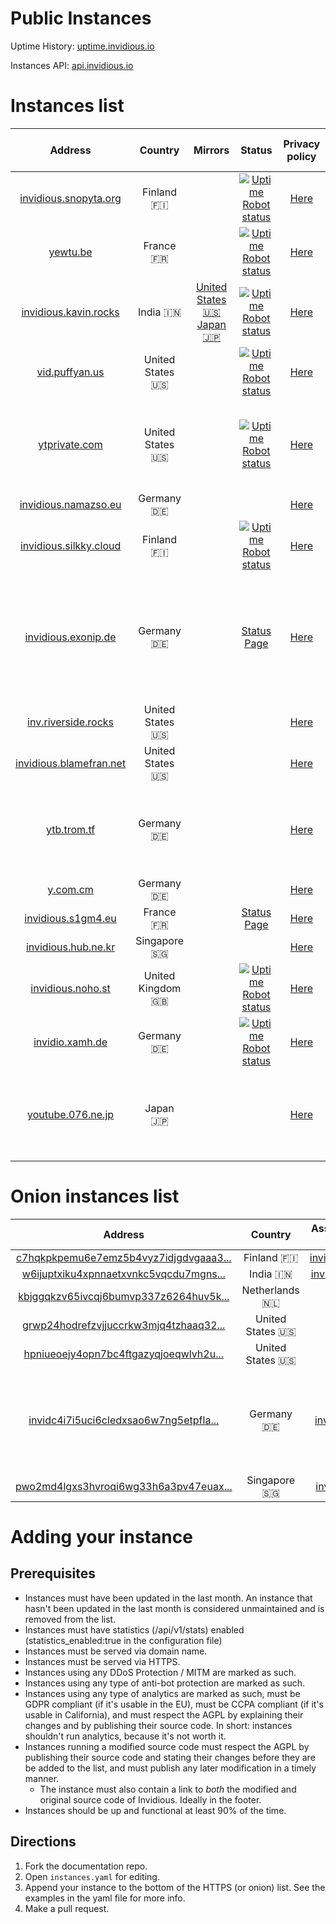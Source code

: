 



# Public Instances


Uptime History: [uptime.invidious.io](https://uptime.invidious.io)

Instances API: [api.invidious.io](api.invidious.io)  

# Instances list

|Address|Country|Mirrors|Status|Privacy policy|DDos Protection / MITM|Owner|Notes|
| :---: | :---: | :---: | :---: | :---: | :---: | :---: | :---: |
|[invidious.snopyta.org](https://invidious.snopyta.org)|Finland 🇫🇮||[![Uptime Robot status](https://img.shields.io/uptimerobot/status/m783898765-2a4efa67aa8d1c7be6b1dd9d)](https://status.unixfox.eu/783898765)|[Here](https://snopyta.org/privacy_policy)|None|[@Perflyst](https://github.com/Perflyst)||
|[yewtu.be](https://yewtu.be)|France 🇫🇷||[![Uptime Robot status](https://img.shields.io/uptimerobot/status/m783898765-2a4efa67aa8d1c7be6b1dd9d)](https://uptime.invidious.io/784257752)|[Here](None)|None|[@unixfox](https://github.com/unixfox)||
|[invidious.kavin.rocks](https://invidious.kavin.rocks)|India 🇮🇳|[United States 🇺🇸](https://invidious-us.kavin.rocks)<br/>[Japan 🇯🇵](https://invidious-jp.kavin.rocks)|[![Uptime Robot status](https://img.shields.io/uptimerobot/status/m786132664-f9fa738fba1c4dc2f7364f71)](https://status.kavin.rocks/786132664)|[Here](None)|Cloudflare|[@FireMasterK](https://github.com/FireMasterK)||
|[vid.puffyan.us](https://vid.puffyan.us)|United States 🇺🇸||[![Uptime Robot status](https://img.shields.io/uptimerobot/status/m786947233-1131c3f67b9a20621b1926d3)](https://stats.uptimerobot.com/n7A08HGVl6/786947233)|[Here](None)|None|[@ItsSt0ne](https://github.com/ItsSt0ne)||
|[ytprivate.com](https://ytprivate.com)|United States 🇺🇸||[![Uptime Robot status](https://img.shields.io/uptimerobot/status/m786947505-2a50cf3262906bb28c6cf8fc)](https://status.ytprivate.com/786947505)|[Here](None)|DDoS-Guard|[@ytprivatecom](https://github.com/ytprivatecom)| - [Instance is running a modified source code](https://github.com/ytprivatecom/invidious)|
|[invidious.namazso.eu](https://invidious.namazso.eu)|Germany 🇩🇪|||[Here](https://namazso.eu/privacy.html)|None|[@namazso](https://github.com/namazso)||
|[invidious.silkky.cloud](https://invidious.silkky.cloud)|Finland 🇫🇮||[![Uptime Robot status](https://img.shields.io/uptimerobot/status/m787784614-79d1acc4b425d1ed813fc793)](https://status.silkky.cloud/787784614)|[Here](None)|None|[@TheSilkky](https://github.com/TheSilkky)| - [Uses anti-bot protection](https://github.com/bunkerity/bunkerized-nginx)|
|[invidious.exonip.de](https://invidious.exonip.de)|Germany 🇩🇪||[Status Page](https://status.exonip.de/)|[Here](None)|None|[@Exonip](https://github.com/Exonip)| - [Instance is running a modified source code](https://github.com/exonip-de/invidious-source-modifications)<br/> - [Uses anti-bot protection](https://github.com/bunkerity/bunkerized-nginx)|
|[inv.riverside.rocks](https://inv.riverside.rocks)|United States 🇺🇸|||[Here](None)|None|[@RiversideRocks](https://github.com/RiversideRocks)||
|[invidious.blamefran.net](https://invidious.blamefran.net)|United States 🇺🇸|||[Here](None)|None|[@Aidan16](https://github.com/Aidan16)||
|[ytb.trom.tf](https://ytb.trom.tf)|Germany 🇩🇪|||[Here](None)|None|[@TROMsite](https://github.com/TROMsite)| - [Instance is running a modified source code](https://gitlab.com/TioTrom/trom.tf-invidious)|
|[y.com.cm](https://y.com.cm/)|Germany 🇩🇪|||[Here](None)|Cloudflare|[@Showfom](https://github.com/Showfom)||
|[invidious.s1gm4.eu](https://invidious.s1gm4.eu)|France 🇫🇷||[Status Page](https://status.s1gm4.eu/)|[Here](None)|None|[@OrnithOrtion](https://github.com/OrnithOrtion)||
|[invidious.hub.ne.kr](https://invidious.hub.ne.kr)|Singapore 🇸🇬|||[Here](None)|None|[@hys0star](https://github.com/hys0star)||
|[invidious.noho.st](https://invidious.noho.st)|United Kingdom 🇬🇧||[![Uptime Robot status](https://img.shields.io/uptimerobot/status/m788769382-1b3bca2509f1d891c4620dbe)](https://img.shields.io/uptimerobot/status/m788769382-1b3bca2509f1d891c4620dbe)|[Here](None)|None|[@tomaytotomato](https://github.com/tomaytotomato)||
|[invidio.xamh.de](https://invidio.xamh.de)|Germany 🇩🇪||[![Uptime Robot status](https://img.shields.io/uptimerobot/status/m788804183-a33a0af7fb40e3bafa617cd8)](https://img.shields.io/uptimerobot/status/m788804183-a33a0af7fb40e3bafa617cd8)|[Here](None)|None|[@11Tuvork28](https://github.com/11Tuvork28)||
|[youtube.076.ne.jp](https://youtube.076.ne.jp)|Japan 🇯🇵|||[Here](None)|None|[@TechnicalSuwako](https://github.com/TechnicalSuwako)| - [Instance is running a modified source code](https://git.076.ne.jp/TechnicalSuwako/invidious-mod)|
  

# Onion instances list

|Address|Country|Associated clearnet instance|Privacy policy|Owner|Notes|
| :---: | :---: | :---: | :---: | :---: | :---: |
|[c7hqkpkpemu6e7emz5b4vyz7idjgdvgaaa3...](http://c7hqkpkpemu6e7emz5b4vyz7idjgdvgaaa3dyimmeojqbgpea3xqjoid.onion)|Finland 🇫🇮|[invidious.snopyta.org](https://invidious.snopyta.org)|[Here](None)|[@Perflyst](https://github.com/Perflyst)||
|[w6ijuptxiku4xpnnaetxvnkc5vqcdu7mgns...](http://w6ijuptxiku4xpnnaetxvnkc5vqcdu7mgns2u77qefoixi63vbvnpnqd.onion/)|India 🇮🇳|[invidious.kavin.rocks](https://invidious.kavin.rocks)|[Here](None)|[@FireMasterK](https://github.com/FireMasterK)||
|[kbjggqkzv65ivcqj6bumvp337z6264huv5k...](http://kbjggqkzv65ivcqj6bumvp337z6264huv5kpkwuv6gu5yjiskvan7fad.onion/)|Netherlands 🇳🇱||[Here](None)|[@tirz](https://github.com/tirz)||
|[grwp24hodrefzvjjuccrkw3mjq4tzhaaq32...](http://grwp24hodrefzvjjuccrkw3mjq4tzhaaq32amf33dzpmuxe7ilepcmad.onion/)|United States 🇺🇸|[vid.puffyan.us](https://vid.puffyan.us)|[Here](None)|[@ItsSt0ne](https://github.com/ItsSt0ne)||
|[hpniueoejy4opn7bc4ftgazyqjoeqwlvh2u...](http://hpniueoejy4opn7bc4ftgazyqjoeqwlvh2uiku2xqku6zpoa4bf5ruid.onion/)|United States 🇺🇸|[invidious-us.kavin.rocks](https://invidious-us.kavin.rocks/)|[Here](None)|[@FireMasterK](https://github.com/FireMasterK)||
|[invidc4i7i5uci6cledxsao6w7ng5etpfla...](http://invidc4i7i5uci6cledxsao6w7ng5etpflagdzoxj3yhipztwzvqjryd.onion/)|Germany 🇩🇪|[invidious.exonip.de](https://invidious.exonip.de)|[Here](None)|[@Exonip](https://github.com/Exonip)| - [Instance is running a modified source code](https://github.com/exonip-de/invidious-source-modifications)|
|[pwo2md4lgxs3hvroqi6wg33h6a3pv47euax...](http://pwo2md4lgxs3hvroqi6wg33h6a3pv47euax6km3alke7letglieokyd.onion)|Singapore 🇸🇬|[invidious.hub.ne.kr](https://invidious.hub.ne.kr)|[Here](None)|[@hys0star](https://github.com/hys0star)||
  

# Adding your instance

## Prerequisites

- Instances must have been updated in the last month. An instance that hasn't been updated in the last month is considered unmaintained and is removed from the list.
- Instances must have statistics (/api/v1/stats) enabled (statistics_enabled:true in the configuration file)
- Instances must be served via domain name.
- Instances must be served via HTTPS.
- Instances using any DDoS Protection / MITM are marked as such.
- Instances using any type of anti-bot protection are marked as such.
- Instances using any type of analytics are marked as such, must be GDPR compliant (if it's usable in the EU), must be CCPA compliant (if it's usable in California), and must respect the AGPL by explaining their changes and by publishing their source code. In short: instances shouldn't run analytics, because it's not worth it.
- Instances running a modified source code must respect the AGPL by publishing their source code and stating their changes before they are be added to the list, and must publish any later modification in a timely manner.
    - The instance must also contain a link to *both* the modified and original source code of Invidious. Ideally in the footer.
- Instances should be up and functional at least 90% of the time.
  
  

## Directions

1. Fork the documentation repo.
2. Open `instances.yaml` for editing.
3. Append your instance to the bottom of the HTTPS (or onion) list. See the examples in the yaml file for more info.
4. Make a pull request.
